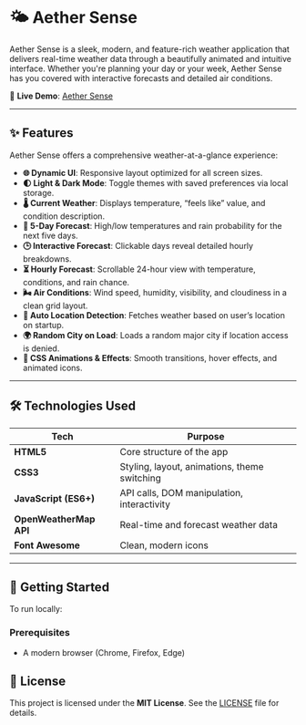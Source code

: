 # 🌤️ Aether Sense

Aether Sense is a sleek, modern, and feature-rich weather application that delivers real-time weather data through a beautifully animated and intuitive interface. Whether you're planning your day or your week, Aether Sense has you covered with interactive forecasts and detailed air conditions.

🔗 **Live Demo**: [Aether Sense](https://aethersense.netlify.app/)

---

## ✨ Features

Aether Sense offers a comprehensive weather-at-a-glance experience:

- **🌐 Dynamic UI**: Responsive layout optimized for all screen sizes.
- **🌓 Light & Dark Mode**: Toggle themes with saved preferences via local storage.
- **🌡️ Current Weather**: Displays temperature, “feels like” value, and condition description.
- **📅 5-Day Forecast**: High/low temperatures and rain probability for the next five days.
- **🕒 Interactive Forecast**: Clickable days reveal detailed hourly breakdowns.
- **⏳ Hourly Forecast**: Scrollable 24-hour view with temperature, conditions, and rain chance.
- **🌬️ Air Conditions**: Wind speed, humidity, visibility, and cloudiness in a clean grid layout.
- **📍 Auto Location Detection**: Fetches weather based on user’s location on startup.
- **🌍 Random City on Load**: Loads a random major city if location access is denied.
- **🎨 CSS Animations & Effects**: Smooth transitions, hover effects, and animated icons.
---

## 🛠️ Technologies Used

| Tech                 | Purpose                                      |
|----------------------|----------------------------------------------|
| **HTML5**            | Core structure of the app                    |
| **CSS3**             | Styling, layout, animations, theme switching |
| **JavaScript (ES6+)**| API calls, DOM manipulation, interactivity   |
| **OpenWeatherMap API**| Real-time and forecast weather data         |
| **Font Awesome**     | Clean, modern icons                          |

---

## 🚀 Getting Started

To run locally:

### Prerequisites
- A modern browser (Chrome, Firefox, Edge)

## 📄 License

This project is licensed under the **MIT License**. See the [LICENSE](https://github.com/AdityaChoudhary01/Aether-Sense/blob/main/LICENSE) file for details.
